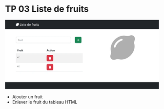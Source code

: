# TP 03 Liste de fruits
![alt text](../tp3.webp)


- Ajouter un fruit 
- Enlever le fruit du tableau HTML